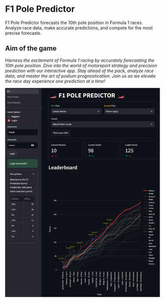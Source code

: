 # F1 Pole Predictor
F1 Pole Predictor forecasts the 10th pole position in Formula 1 races. Analyze race data, make accurate predictions, and compete for the most precise forecasts.

## Aim of the game

*Harness the excitement of Formula 1 racing by accurately forecasting the 10th pole position. Dive into the world of motorsport strategy and precision prediction with our interactive app. Stay ahead of the pack, analyze race data, and master the art of podium prognostication. Join us as we elevate the race day experience one prediction at a time!*

![Screenshot](/data/image.png)
